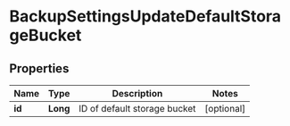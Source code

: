 

# BackupSettingsUpdateDefaultStorageBucket

## Properties

Name | Type | Description | Notes
------------ | ------------- | ------------- | -------------
**id** | **Long** | ID of default storage bucket |  [optional]



